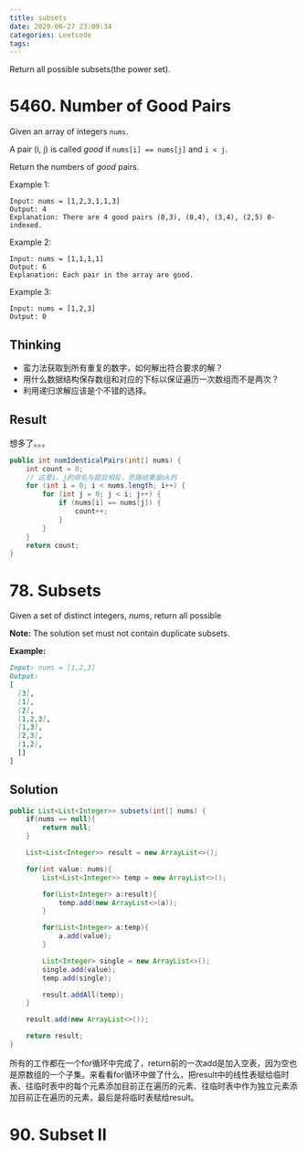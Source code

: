 ```yaml
---
title: subsets
date: 2020-06-27 23:09:34
categories: Leetcode
tags: 
---
```


Return all possible subsets(the power set).

<!--more-->

# 5460. Number of Good Pairs

Given an array of integers `nums`.

A pair (i, j) is called _good_ if `nums[i] == nums[j]` and `i < j`.

Return the numbers of _good_ pairs.

Example 1:

```example
Input: nums = [1,2,3,1,1,3]
Output: 4
Explanation: There are 4 good pairs (0,3), (0,4), (3,4), (2,5) 0-indexed.
```

Example 2:

```example
Input: nums = [1,1,1,1]
Output: 6
Explanation: Each pair in the array are good.
```

Example 3:

```example
Input: nums = [1,2,3]
Output: 0
```

## Thinking 

- 蛮力法获取到所有重复的数字，如何解出符合要求的解？
- 用什么数据结构保存数组和对应的下标以保证遍历一次数组而不是两次？
- 利用递归求解应该是个不错的选择。

## Result

想多了。。。

```java
public int numIdenticalPairs(int[] nums) {
    int count = 0;
    // 这里i、j的命名与题目相反，思路结果是ok的
    for (int i = 0; i < nums.length; i++) {
        for (int j = 0; j < i; j++) {
            if (nums[i] == nums[j]) {
                count++;
            }
        }
    }
    return count;
}
```

# 78. Subsets

Given a set of distinct integers, *nums*, return all possible

**Note:** The solution set must not contain duplicate subsets.

**Example:**

```markdown
Input: nums = [1,2,3]
Output:
[
  [3],
  [1],
  [2],
  [1,2,3],
  [1,3],
  [2,3],
  [1,2],
  []
]
```

## Solution

```java
public List<List<Integer>> subsets(int[] nums) {
    if(nums == null){
        return null;
    }

    List<List<Integer>> result = new ArrayList<>();

    for(int value: nums){
        List<List<Integer>> temp = new ArrayList<>();

        for(List<Integer> a:result){
            temp.add(new ArrayList<>(a));
        }

        for(List<Integer> a:temp){
            a.add(value);
        }

        List<Integer> single = new ArrayList<>();
        single.add(value);
        temp.add(single);

        result.addAll(temp);
    }

    result.add(new ArrayList<>());

    return result;
}
```

所有的工作都在一个for循环中完成了，return前的一次add是加入空表，因为空也是原数组的一个子集。来看看for循环中做了什么，把result中的线性表赋给临时表、往临时表中的每个元素添加目前正在遍历的元素、往临时表中作为独立元素添加目前正在遍历的元素，最后是将临时表赋给result。

# 90. Subset II

